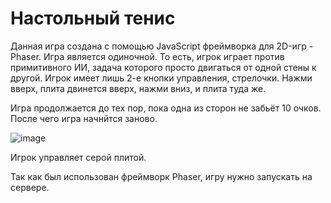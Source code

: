 # Настольный тенис

Данная игра создана с помощью JavaScript фреймворка для 2D-игр - Phaser.
Игра является одиночной. То есть, игрок играет против примитивного ИИ, задача которого просто двигаться от одной стены к другой. Игрок имеет лишь 2-е кнопки управления, стрелочки. 
Нажми вверх, плита двинется вверх, нажми вниз, и плита туда же.

Игра продолжается до тех пор, пока одна из сторон не забьёт 10 очков. После чего игра начнйтся заново.

![image](https://user-images.githubusercontent.com/76633175/132049207-97ab5849-0852-4849-9e8c-11e092bab8be.png)

Игрок управляет серой плитой.

Так как был использован фреймворк Phaser, игру нужно запускать на сервере.
